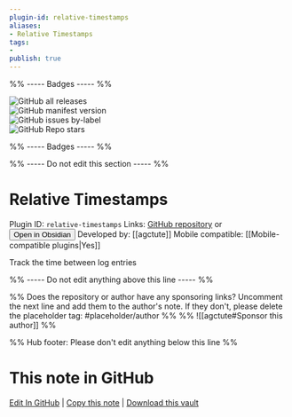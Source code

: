 ```yaml
---
plugin-id: relative-timestamps
aliases:
- Relative Timestamps
tags: 
- 
publish: true
---
```


%% ----- Badges ----- %%

![GitHub all releases](https://img.shields.io/github/downloads/agctute/relative-timestamps/total?color=573E7A&logo=github&style=for-the-badge)   
![GitHub manifest version](https://img.shields.io/github/manifest-json/v/agctute/relative-timestamps?color=573E7A&logo=github&style=for-the-badge)   
![GitHub issues by-label](https://img.shields.io/github/issues/agctute/relative-timestamps/help%20wanted?color=573E7A&logo=github&style=for-the-badge)   
![GitHub Repo stars](https://img.shields.io/github/stars/agctute/relative-timestamps?color=573E7A&logo=github&style=for-the-badge)

%% ----- Badges ----- %%

%% ----- Do not edit this section ----- %%

# Relative Timestamps

Plugin ID: `relative-timestamps`
Links: [GitHub repository](https://github.com/agctute/relative-timestamps) or [<button id=HH>Open in Obsidian</button>](obsidian://show-plugin?id=relative-timestamps)
Developed by: [[agctute]]
Mobile compatible: [[Mobile-compatible plugins|Yes]]

Track the time between log entries

%% ----- Do not edit anything above this line ----- %% 

%% Does the repository or author have any sponsoring links? Uncomment the next line and add them to the author's note. If they don't, please delete the placeholder tag: #placeholder/author %%
%% ![[agctute#Sponsor this author]] %%

%% Hub footer: Please don't edit anything below this line %%

# This note in GitHub

<span class="git-footer">[Edit In GitHub](https://github.dev/obsidian-community/obsidian-hub/blob/main/02%20-%20Community%20Expansions/02.05%20All%20Community%20Expansions/Plugins/relative-timestamps.md "git-hub-edit-note") | [Copy this note](https://raw.githubusercontent.com/obsidian-community/obsidian-hub/main/02%20-%20Community%20Expansions/02.05%20All%20Community%20Expansions/Plugins/relative-timestamps.md "git-hub-copy-note") | [Download this vault](https://github.com/obsidian-community/obsidian-hub/archive/refs/heads/main.zip "git-hub-download-vault") </span>
